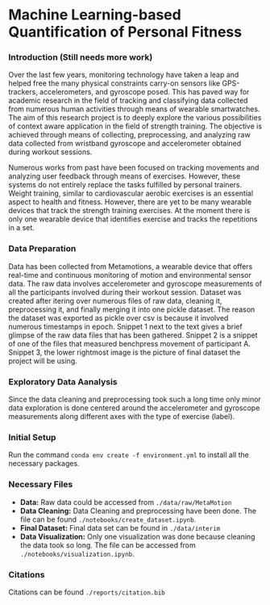 # Machine Learning-based Quantification of Personal Fitness

### Introduction (Still needs more work)

Over the last few years, monitoring technology have taken a leap and helped free the many physical constraints carry-on sensors like GPS-trackers, accelerometers, and gyroscope posed. This has paved way for academic research in the field of tracking and classifying data collected from numerous human activities through means of wearable smartwatches. The aim of this research project is to deeply explore the various possibilities of context aware application in the field of strength training. The objective is achieved through means of collecting, preprocessing, and analyzing raw data collected from wristband gyroscope and accelerometer obtained during workout sessions.

Numerous works from past have been focused on tracking movements and analyzing user feedback through means of exercises. However, these systems do not entirely replace the tasks fulfilled by personal trainers. Weight training, similar to cardiovascular aerobic exercises is an essential aspect to health and fitness. However, there are yet to be many wearable devices that track the strength training exercises. At the moment there is only one wearable device that identifies exercise and tracks the repetitions in a set.

### Data Preparation

Data has been collected from Metamotions, a wearable device that offers real-time and continuous monitoring of motion and environmental sensor data. The raw data involves accelerometer and gyroscope measurements of all the participants involved during their workout session. Dataset was created after itering over numerous files of raw data, cleaning it, preprocessing it, and finally merging it into one pickle dataset. The reason the dataset was exported as pickle over csv is because it involved numerous timestamps in epoch. Snippet 1 next to the text gives a brief glimpse of the raw data files that has been gathered. Snippet 2 is a snippet of one of the files that measured benchpress movement of participant A. Snippet 3, the lower rightmost image is the picture of final dataset the project will be using.

### Exploratory Data Aanalysis
Since the data cleaning and preprocessing took such a long time only minor data exploration is done centered around the accelerometer and gyroscope measurements along different axes with the type of exercise (label).

### Initial Setup

Run the command `conda env create -f environment.yml` to install all the necessary packages. 

### Necessary Files

* **Data:** Raw data could be accessed from `./data/raw/MetaMotion`
* **Data Cleaning:** Data Cleaning and preprocessing have been done. The file can be found `./notebooks/create_dataset.ipynb`.
* **Final Dataset:** Final data set can be found in `./data/interim`
* **Data Visualization:** Only one visualization was done because cleaning the data took so long. The file can be accessed from `./notebooks/visualization.ipynb`.

### Citations

Citations can be found  `./reports/citation.bib`
